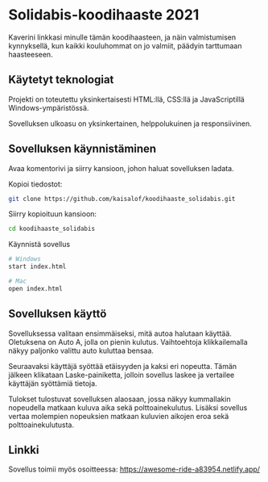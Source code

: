 # Solidabis-koodihaaste 2021

Kaverini linkkasi minulle tämän koodihaasteen, ja näin valmistumisen kynnyksellä, kun kaikki kouluhommat on jo valmiit, päädyin tarttumaan haasteeseen.

## Käytetyt teknologiat

Projekti on toteutettu yksinkertaisesti HTML:llä, CSS:llä ja JavaScriptillä Windows-ympäristössä.

Sovelluksen ulkoasu on yksinkertainen, helppolukuinen ja responsiivinen.

## Sovelluksen käynnistäminen

Avaa komentorivi ja siirry kansioon, johon haluat sovelluksen ladata.

Kopioi tiedostot:

```bash
git clone https://github.com/kaisalof/koodihaaste_solidabis.git
```

Siirry kopioituun kansioon:
```bash
cd koodihaaste_solidabis
```

Käynnistä sovellus
```bash
# Windows
start index.html

# Mac
open index.html
```

## Sovelluksen käyttö

Sovelluksessa valitaan ensimmäiseksi, mitä autoa halutaan käyttää. Oletuksena on Auto A, jolla on pienin kulutus. Vaihtoehtoja klikkailemalla näkyy paljonko valittu auto kuluttaa bensaa. 

Seuraavaksi käyttäjä syöttää etäisyyden ja kaksi eri nopeutta. Tämän jälkeen klikataan Laske-painiketta, jolloin sovellus laskee ja vertailee käyttäjän syöttämiä tietoja. 

Tulokset tulostuvat sovelluksen alaosaan, jossa näkyy kummallakin nopeudella matkaan kuluva aika sekä polttoainekulutus. Lisäksi sovellus vertaa molempien nopeuksien matkaan kuluvien aikojen eroa sekä polttoainekulutusta.

## Linkki

Sovellus toimii myös osoitteessa: 
https://awesome-ride-a83954.netlify.app/
